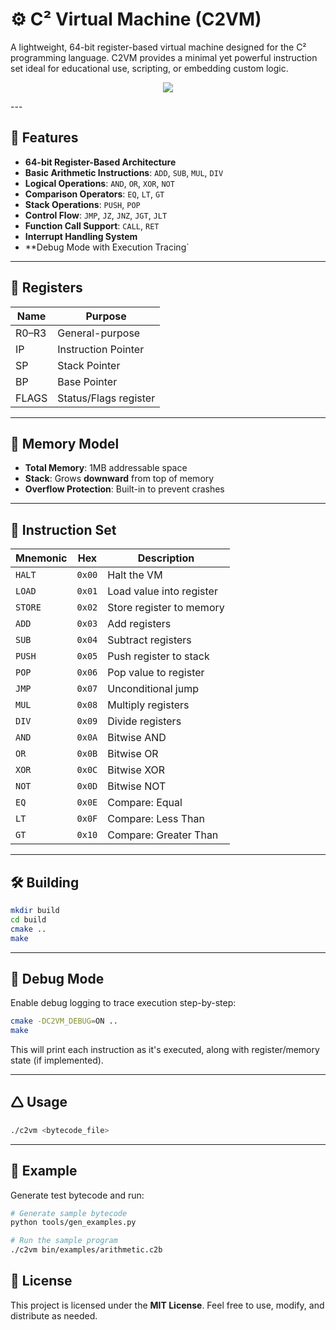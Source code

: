 
# ⚙️ C² Virtual Machine (C2VM)

A lightweight, 64-bit register-based virtual machine designed for the C² programming language.
C2VM provides a minimal yet powerful instruction set ideal for educational use, scripting, or embedding custom logic.
<p align="center">
  <img src= "https://cdn.discordapp.com/attachments/1153973442824118323/1384274565898829945/c2vmLogo.png?ex=6851d5a7&is=68508427&hm=d2f0e2956099bd0984ea46aff3aa7684a42460e1c4a3ef603de35090523e6049&"/>
</p>
---

## 🚀 Features

* **64-bit Register-Based Architecture**
* **Basic Arithmetic Instructions**: `ADD`, `SUB`, `MUL`, `DIV`
* **Logical Operations**: `AND`, `OR`, `XOR`, `NOT`
* **Comparison Operators**: `EQ`, `LT`, `GT`
* **Stack Operations**: `PUSH`, `POP`
* **Control Flow**: `JMP`, `JZ`, `JNZ`, `JGT`, `JLT`
* **Function Call Support**: `CALL`, `RET`
* **Interrupt Handling System**
* \*\*Debug Mode with Execution Tracing\`

---

## 🧠 Registers

| Name  | Purpose               |
| ----- | --------------------- |
| R0–R3 | General-purpose       |
| IP    | Instruction Pointer   |
| SP    | Stack Pointer         |
| BP    | Base Pointer          |
| FLAGS | Status/Flags register |

---

## 🧱 Memory Model

* **Total Memory**: 1MB addressable space
* **Stack**: Grows **downward** from top of memory
* **Overflow Protection**: Built-in to prevent crashes

---

## 🧾 Instruction Set

| Mnemonic | Hex    | Description              |
| -------- | ------ | ------------------------ |
| `HALT`   | `0x00` | Halt the VM              |
| `LOAD`   | `0x01` | Load value into register |
| `STORE`  | `0x02` | Store register to memory |
| `ADD`    | `0x03` | Add registers            |
| `SUB`    | `0x04` | Subtract registers       |
| `PUSH`   | `0x05` | Push register to stack   |
| `POP`    | `0x06` | Pop value to register    |
| `JMP`    | `0x07` | Unconditional jump       |
| `MUL`    | `0x08` | Multiply registers       |
| `DIV`    | `0x09` | Divide registers         |
| `AND`    | `0x0A` | Bitwise AND              |
| `OR`     | `0x0B` | Bitwise OR               |
| `XOR`    | `0x0C` | Bitwise XOR              |
| `NOT`    | `0x0D` | Bitwise NOT              |
| `EQ`     | `0x0E` | Compare: Equal           |
| `LT`     | `0x0F` | Compare: Less Than       |
| `GT`     | `0x10` | Compare: Greater Than    |

---

## 🛠 Building

```bash
mkdir build
cd build
cmake ..
make
```

---

## 🐞 Debug Mode

Enable debug logging to trace execution step-by-step:

```bash
cmake -DC2VM_DEBUG=ON ..
make
```

This will print each instruction as it's executed, along with register/memory state (if implemented).

---

## 🛆 Usage

```bash
./c2vm <bytecode_file>
```

---

## 🧪 Example

Generate test bytecode and run:

```bash
# Generate sample bytecode
python tools/gen_examples.py

# Run the sample program
./c2vm bin/examples/arithmetic.c2b
```


## 📄 License

This project is licensed under the **MIT License**.
Feel free to use, modify, and distribute as needed.
